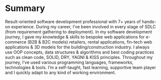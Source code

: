 # Summary

Result-oriented software development professional with 7+ years of hands-on experience. During my career, I’ve been involved in every stage of SDLC (from requirement gathering to deployment). In my software development journey, I gave my knowledge & skills to bespoke web applications for e-commerce (B2B & B2C models) retailers, rental applications, fin-tech web applications & 3D models for the building/construction industry. I always use OOP concepts, data structures & algorithms and best coding practices such as clean code, SOLID, DRY, YAGNI & KISS principles. Throughout my journey, I’ve used various programming languages, frameworks, technologies & tools. I’m a self-taught, fast learning, supportive team player and I quickly adapt to any kind of working environment.










<!--
**harshanajayarathna/harshanajayarathna** is a ✨ _special_ ✨ repository because its `README.md` (this file) appears on your GitHub profile.

Here are some ideas to get you started:

- 🔭 I’m currently working on ...
- 🌱 I’m currently learning ...
- 👯 I’m looking to collaborate on ...
- 🤔 I’m looking for help with ...
- 💬 Ask me about ...
- 📫 How to reach me: ...
- 😄 Pronouns: ...
- ⚡ Fun fact: ...
-->

